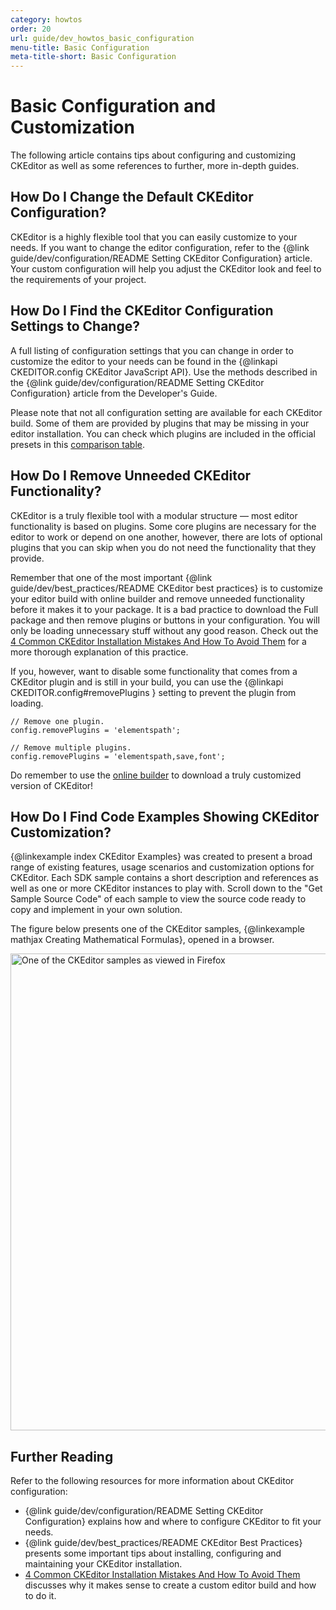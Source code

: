 ```yaml
---
category: howtos
order: 20
url: guide/dev_howtos_basic_configuration
menu-title: Basic Configuration
meta-title-short: Basic Configuration
---
```

<!--
Copyright (c) 2003-2018, CKSource - Frederico Knabben. All rights reserved.
For licensing, see LICENSE.md.
-->

# Basic Configuration and Customization

The following article contains tips about configuring and customizing CKEditor as well as some references to further, more in-depth guides.

## How Do I Change the Default CKEditor Configuration?

CKEditor is a highly flexible tool that you can easily customize to your needs. If you want to change the editor configuration, refer to the {@link guide/dev/configuration/README Setting CKEditor Configuration} article. Your custom configuration will help you adjust the CKEditor look and feel to the requirements of your project.


## How Do I Find the CKEditor Configuration Settings to Change?

A full listing of configuration settings that you can change in order to customize the editor to your needs can be found in the {@linkapi CKEDITOR.config CKEditor JavaScript API}. Use the methods described in the  {@link guide/dev/configuration/README Setting CKEditor Configuration} article from the Developer's Guide.

Please note that not all configuration setting are available for each CKEditor build. Some of them are provided by plugins that may be missing in your editor installation. You can check which plugins are included in the official presets in this [comparison table](https://ckeditor.com/cke4/presets).


## How Do I Remove Unneeded CKEditor Functionality?

CKEditor is a truly flexible tool with a modular structure — most editor functionality is based on plugins. Some core plugins are necessary for the editor to work or depend on one another, however, there are lots of optional plugins that you can skip when you do not need the functionality that they provide.

Remember that one of the most important {@link guide/dev/best_practices/README CKEditor best practices} is to customize your editor build with online builder and remove unneeded functionality before it makes it to your package. It is a bad practice to download the Full package and then remove plugins or buttons in your configuration. You will only be loading unnecessary stuff without any good reason. Check out the [4 Common CKEditor Installation Mistakes And How To Avoid Them](https://ckeditor.com/blog/4-Common-CKEditor-Installation-Mistakes-And-How-To-Avoid-Them) for a more thorough explanation of this practice.

If you, however, want to disable some functionality that comes from a CKEditor plugin and is still in your build, you can use the {@linkapi CKEDITOR.config#removePlugins } setting to prevent the plugin from loading.

	// Remove one plugin.
	config.removePlugins = 'elementspath';

	// Remove multiple plugins.
	config.removePlugins = 'elementspath,save,font';

Do remember to use the [online builder](https://ckeditor.com/cke4/builder) to download a truly customized version of CKEditor!

## How Do I Find Code Examples Showing CKEditor Customization?

{@linkexample index CKEditor Examples} was created to present a broad range of existing features, usage scenarios and customization options for CKEditor. Each SDK sample contains a short description and references as well as one or more CKEditor instances to play with. Scroll down to the "Get Sample Source Code" of each sample to view the source code ready to copy and implement in your own solution.

The figure below presents one of the CKEditor samples, {@linkexample mathjax Creating Mathematical Formulas}, opened in a browser.

<img src="%BASE_PATH%/assets/img/ckeditor-SDK-sample.png" width="918" height="763" alt="One of the CKEditor samples as viewed in Firefox">

## Further Reading

Refer to the following resources for more information about CKEditor configuration:

* {@link guide/dev/configuration/README Setting CKEditor Configuration} explains how and where to configure CKEditor to fit your needs.
* {@link guide/dev/best_practices/README CKEditor Best Practices} presents some important tips about installing, configuring and maintaining your CKEditor installation.
* [4 Common CKEditor Installation Mistakes And How To Avoid Them](https://ckeditor.com/blog/4-Common-CKEditor-Installation-Mistakes-And-How-To-Avoid-Them) discusses why it makes sense to create a custom editor build and how to do it.

